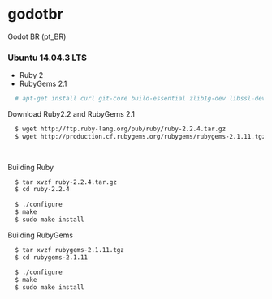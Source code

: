 # godotbr
Godot BR (pt_BR)

### Ubuntu 14.04.3 LTS 

* Ruby 2
* RubyGems 2.1

```sh
  # apt-get install curl git-core build-essential zlib1g-dev libssl-dev libreadline-dev
```

Download Ruby2.2 and RubyGems 2.1
```sh
  $ wget http://ftp.ruby-lang.org/pub/ruby/ruby-2.2.4.tar.gz
  $ wget http://production.cf.rubygems.org/rubygems/rubygems-2.1.11.tgz
  
  
```

Building Ruby
```sh
  $ tar xvzf ruby-2.2.4.tar.gz
  $ cd ruby-2.2.4
  
  $ ./configure
  $ make
  $ sudo make install 
```

Building RubyGems
```sh
  $ tar xvzf rubygems-2.1.11.tgz
  $ cd rubygems-2.1.11
  
  $ ./configure
  $ make
  $ sudo make install
```
